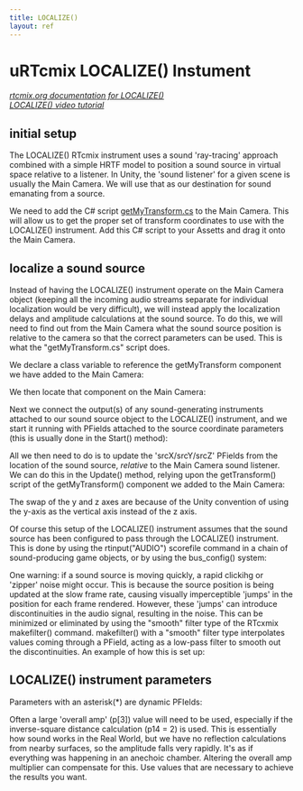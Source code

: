 ```yaml
---
title: LOCALIZE()
layout: ref
---
```


# uRTcmix LOCALIZE() Instument

*[rtcmix.org documentation for
LOCALIZE()](http://rtcmix.org/reference/instruments/LOCALIZE.php)*  
*[LOCALIZE() video tutorial](videotutorials.php#localize)*  
  

## initial setup

The LOCALIZE() RTcmix instrument uses a sound 'ray-tracing' approach
combined with a simple HRTF model to position a sound source in virtual
space relative to a listener. In Unity, the 'sound listener' for a given
scene is usually the Main Camera. We will use that as our destination
for sound emanating from a source.

We need to add the C# script [getMyTransform.cs](getMyTransform.cs) to
the Main Camera. This will allow us to get the proper set of transform
coordinates to use with the LOCALIZE() instrument. Add this C# script to
your Assetts and drag it onto the Main Camera.  
  
  

## localize a sound source

Instead of having the LOCALIZE() instrument operate on the Main Camera
object (keeping all the incoming audio streams separate for individual
localization would be very difficult), we will instead apply the
localization delays and amplitude calculations at the sound source. To
do this, we will need to find out from the Main Camera what the sound
source position is relative to the camera so that the correct parameters
can be used. This is what the "getMyTransform.cs" script does.

We declare a class variable to reference the getMyTransform component we
have added to the Main Camera:

We then locate that component on the Main Camera:

Next we connect the output(s) of any sound-generating instruments
attached to our sound source object to the LOCALIZE() instrument, and we
start it running with PFields attached to the source coordinate
parameters (this is usually done in the Start() method):

All we then need to do is to update the 'srcX/srcY/srcZ' PFields from
the location of the sound source, *relative* to the Main Camera sound
listener. We can do this in the Update() method, relying upon the
getTransform() script of the getMyTransform() component we added to the
Main Camera:

The swap of the y and z axes are because of the Unity convention of
using the y-axis as the vertical axis instead of the z axis.

Of course this setup of the LOCALIZE() instrument assumes that the sound
source has been configured to pass through the LOCALIZE() instrument.
This is done by using the rtinput("AUDIO") scorefile command in a chain
of sound-producing game objects, or by using the bus_config() system:

One warning: if a sound source is moving quickly, a rapid clickihg or
'zipper' noise might occur. This is because the source position is being
updated at the slow frame rate, causing visually imperceptible 'jumps'
in the position for each frame rendered. However, these 'jumps' can
introduce discontinuities in the audio signal, resulting in the noise.
This can be minimized or eliminated by using the "smooth" filter type of
the RTcxmix makefilter() command. makefilter() with a "smooth" filter
type interpolates values coming through a PField, acting as a low-pass
filter to smooth out the discontinuities. An example of how this is set
up:

## LOCALIZE() instrument parameters

Parameters with an asterisk(\*) are dynamic PFIelds:

Often a large 'overall amp' (p\[3\]) value will need to be used,
especially if the inverse-square distance calculation (p14 = 2) is used.
This is essentially how sound works in the Real World, but we have no
reflection calculations from nearby surfaces, so the amplitude falls
very rapidly. It's as if everything was happening in an anechoic
chamber. Altering the overall amp multiplier can compensate for this.
Use values that are necessary to achieve the results you want.

